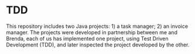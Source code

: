 # TDD
This repository includes two Java projects: 1) a task manager; 2) an invoice manager. The projects were developed in partnership between me and Brenda, each of us has implemented one project, using Test Driven Development (TDD), and later inspected the project developed by the other.
